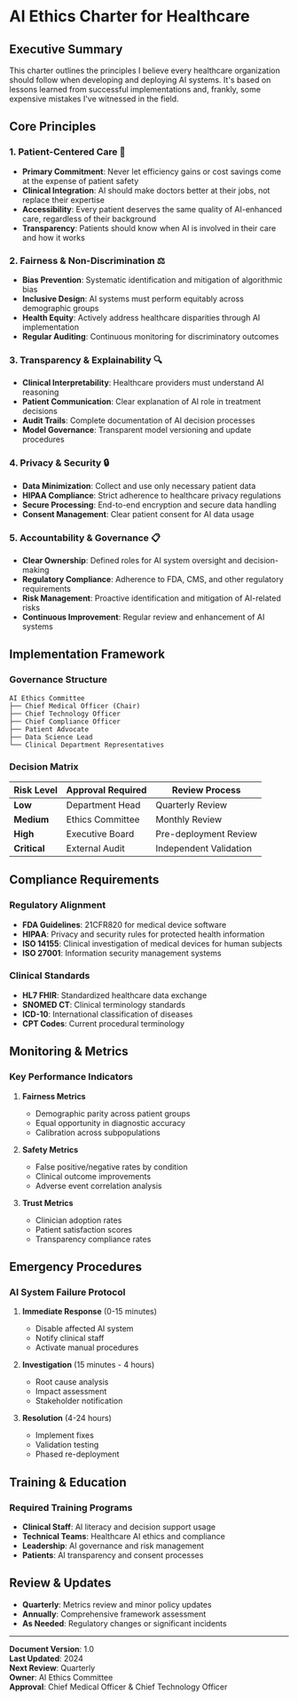 # AI Ethics Charter for Healthcare

## Executive Summary
This charter outlines the principles I believe every healthcare organization should follow when developing and deploying AI systems. It's based on lessons learned from successful implementations and, frankly, some expensive mistakes I've witnessed in the field.

## Core Principles

### 1. **Patient-Centered Care** 🏥
- **Primary Commitment**: Never let efficiency gains or cost savings come at the expense of patient safety
- **Clinical Integration**: AI should make doctors better at their jobs, not replace their expertise
- **Accessibility**: Every patient deserves the same quality of AI-enhanced care, regardless of their background
- **Transparency**: Patients should know when AI is involved in their care and how it works

### 2. **Fairness & Non-Discrimination** ⚖️
- **Bias Prevention**: Systematic identification and mitigation of algorithmic bias
- **Inclusive Design**: AI systems must perform equitably across demographic groups
- **Health Equity**: Actively address healthcare disparities through AI implementation
- **Regular Auditing**: Continuous monitoring for discriminatory outcomes

### 3. **Transparency & Explainability** 🔍
- **Clinical Interpretability**: Healthcare providers must understand AI reasoning
- **Patient Communication**: Clear explanation of AI role in treatment decisions
- **Audit Trails**: Complete documentation of AI decision processes
- **Model Governance**: Transparent model versioning and update procedures

### 4. **Privacy & Security** 🔒
- **Data Minimization**: Collect and use only necessary patient data
- **HIPAA Compliance**: Strict adherence to healthcare privacy regulations
- **Secure Processing**: End-to-end encryption and secure data handling
- **Consent Management**: Clear patient consent for AI data usage

### 5. **Accountability & Governance** 📋
- **Clear Ownership**: Defined roles for AI system oversight and decision-making
- **Regulatory Compliance**: Adherence to FDA, CMS, and other regulatory requirements
- **Risk Management**: Proactive identification and mitigation of AI-related risks
- **Continuous Improvement**: Regular review and enhancement of AI systems

## Implementation Framework

### Governance Structure
```
AI Ethics Committee
├── Chief Medical Officer (Chair)
├── Chief Technology Officer
├── Chief Compliance Officer
├── Patient Advocate
├── Data Science Lead
└── Clinical Department Representatives
```

### Decision Matrix
| Risk Level | Approval Required | Review Process |
|------------|------------------|----------------|
| **Low** | Department Head | Quarterly Review |
| **Medium** | Ethics Committee | Monthly Review |
| **High** | Executive Board | Pre-deployment Review |
| **Critical** | External Audit | Independent Validation |

## Compliance Requirements

### Regulatory Alignment
- **FDA Guidelines**: 21CFR820 for medical device software
- **HIPAA**: Privacy and security rules for protected health information
- **ISO 14155**: Clinical investigation of medical devices for human subjects
- **ISO 27001**: Information security management systems

### Clinical Standards
- **HL7 FHIR**: Standardized healthcare data exchange
- **SNOMED CT**: Clinical terminology standards
- **ICD-10**: International classification of diseases
- **CPT Codes**: Current procedural terminology

## Monitoring & Metrics

### Key Performance Indicators
1. **Fairness Metrics**
   - Demographic parity across patient groups
   - Equal opportunity in diagnostic accuracy
   - Calibration across subpopulations

2. **Safety Metrics**
   - False positive/negative rates by condition
   - Clinical outcome improvements
   - Adverse event correlation analysis

3. **Trust Metrics**
   - Clinician adoption rates
   - Patient satisfaction scores
   - Transparency compliance rates

## Emergency Procedures

### AI System Failure Protocol
1. **Immediate Response** (0-15 minutes)
   - Disable affected AI system
   - Notify clinical staff
   - Activate manual procedures

2. **Investigation** (15 minutes - 4 hours)
   - Root cause analysis
   - Impact assessment
   - Stakeholder notification

3. **Resolution** (4-24 hours)
   - Implement fixes
   - Validation testing
   - Phased re-deployment

## Training & Education

### Required Training Programs
- **Clinical Staff**: AI literacy and decision support usage
- **Technical Teams**: Healthcare AI ethics and compliance
- **Leadership**: AI governance and risk management
- **Patients**: AI transparency and consent processes

## Review & Updates
- **Quarterly**: Metrics review and minor policy updates
- **Annually**: Comprehensive framework assessment
- **As Needed**: Regulatory changes or significant incidents

---

**Document Version**: 1.0  
**Last Updated**: 2024  
**Next Review**: Quarterly  
**Owner**: AI Ethics Committee  
**Approval**: Chief Medical Officer & Chief Technology Officer